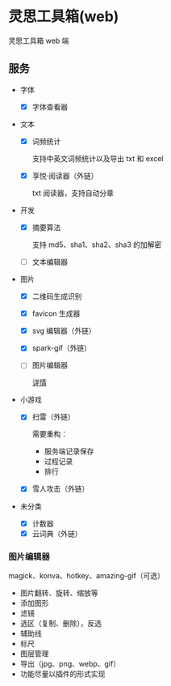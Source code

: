 # 灵思工具箱(web)

灵思工具箱 web 端

## 服务

- 字体
  - [x] 字体查看器
- 文本

  - [x] 词频统计

    支持中英文词频统计以及导出 txt 和 excel

  - [x] 享悦·阅读器（外链）

    txt 阅读器，支持自动分章

- 开发

  - [x] 摘要算法

    支持 md5、sha1、sha2、sha3 的加解密

  - [ ] 文本编辑器

- 图片

  - [x] 二维码生成识别
  - [x] favicon 生成器
  - [x] svg 编辑器（外链）
  - [x] spark-gif（外链）
  - [ ] 图片编辑器

    [详情](#图片编辑器)

- 小游戏

  - [x] 扫雷（外链）

    需要重构：

    - 服务端记录保存
    - 过程记录
    - 排行

  - [x] 雪人攻击（外链）

- 未分类
  - [x] 计数器
  - [x] 云词典（外链）

### 图片编辑器

magick、konva、hotkey、amazing-gif（可选）

- 图片翻转、旋转、缩放等
- 添加图形
- 滤镜
- 选区（复制、删除），反选
- 辅助线
- 标尺
- 图层管理
- 导出（jpg、png、webp、gif）
- 功能尽量以插件的形式实现

